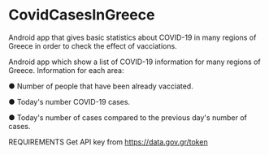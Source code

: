 # CovidCasesInGreece
Android app that gives basic statistics about COVID-19 in many regions of Greece in order to check the effect of vacciations.


Android app which show a list of COVID-19 information for many regions of Greece. 
Information for each area:

 ● Number of people that have been already vacciated.
 
 ● Today's number COVID-19 cases.
 
 ● Today's number of cases compared to the previous day's number of cases. 
 
 REQUIREMENTS
 Get API key from https://data.gov.gr/token


